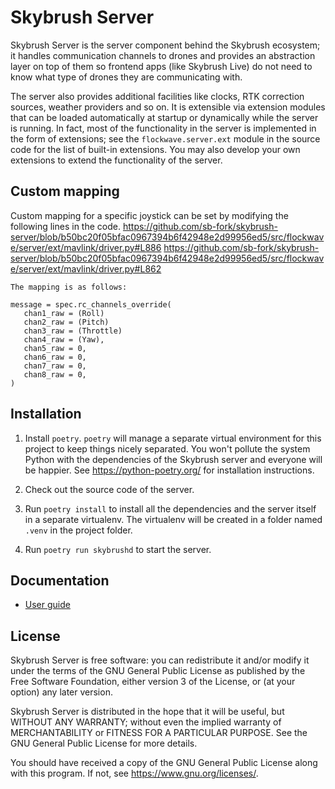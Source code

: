 # Skybrush Server

Skybrush Server is the server component behind the Skybrush ecosystem; it handles
communication channels to drones and provides an abstraction layer on top of them
so frontend apps (like Skybrush Live) do not need to know what type of drones
they are communicating with.

The server also provides additional facilities like clocks, RTK correction
sources, weather providers and so on. It is extensible via extension modules
that can be loaded automatically at startup or dynamically while the server is
running. In fact, most of the functionality in the server is implemented in the
form of extensions; see the `flockwave.server.ext` module in the source code
for the list of built-in extensions. You may also develop your own extensions to
extend the functionality of the server.

## Custom mapping
Custom mapping for a specific joystick can be set by modifying the following lines in the code.
https://github.com/sb-fork/skybrush-server/blob/b50bc20f05bfac0967394b6f42948e2d99956ed5/src/flockwave/server/ext/mavlink/driver.py#L886
https://github.com/sb-fork/skybrush-server/blob/b50bc20f05bfac0967394b6f42948e2d99956ed5/src/flockwave/server/ext/mavlink/driver.py#L862
```
The mapping is as follows:

message = spec.rc_channels_override(
   chan1_raw = (Roll)
   chan2_raw = (Pitch)
   chan3_raw = (Throttle)
   chan4_raw = (Yaw),
   chan5_raw = 0,
   chan6_raw = 0,
   chan7_raw = 0,
   chan8_raw = 0,
)
``` 


## Installation

1. Install `poetry`. `poetry` will manage a separate virtual environment for this
   project to keep things nicely separated. You won't pollute the system Python
   with the dependencies of the Skybrush server and everyone will be happier.
   See https://python-poetry.org/ for installation instructions.

2. Check out the source code of the server.

3. Run `poetry install` to install all the dependencies and the server itself
   in a separate virtualenv. The virtualenv will be created in a folder named
   `.venv` in the project folder.

4. Run `poetry run skybrushd` to start the server.

## Documentation

- [User guide](https://doc.collmot.com/public/skybrush-live-doc/latest/)

## License

Skybrush Server is free software: you can redistribute it and/or modify it under
the terms of the GNU General Public License as published by the Free Software
Foundation, either version 3 of the License, or (at your option) any later
version.

Skybrush Server is distributed in the hope that it will be useful, but WITHOUT
ANY WARRANTY; without even the implied warranty of MERCHANTABILITY or
FITNESS FOR A PARTICULAR PURPOSE. See the GNU General Public License for
more details.

You should have received a copy of the GNU General Public License along with
this program. If not, see <https://www.gnu.org/licenses/>.
